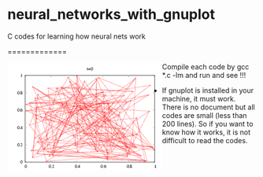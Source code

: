# neural_networks_with_gnuplot
C codes for learning how neural nets work

=============

<img src="https://github.com/date333cs/neural_networks_with_gnuplot/blob/master/anim-som2d.gif" height="220px" align="left">

Compile each code by gcc *.c -lm and run and see !!! 
- If gnuplot is installed in your machine, it must work. 
There is no document but all codes are small (less than 200 lines).
So if you want to know how it works, it is not difficult to read the codes.

